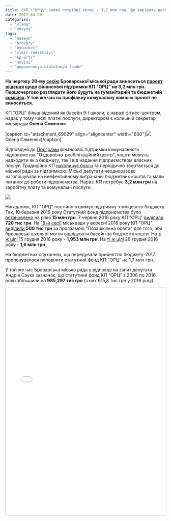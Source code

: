 ```yaml
---
title: "КП \"ОРЦ\" знову потрібні гроші - 3,2 млн грн. Що вирішать депутати?"
date: 2017-04-20
categories: 
  - "vlada"
  - "novyny"
tags: 
  - "baseyn"
  - "brovary"
  - "byudzhet"
  - "vibir-redaktsiyi"
  - "kp-orts"
  - "novini"
  - "popovnennya-statutnogo-fondu"
---
```


**На чергову 28-му [сесію](https://mpz.brovary.org/anons-11-travnya-u-brovarah-vidbudetsya-28-ma-chergova-sesiya-miskrady/) Броварської міської ради виноситься [проект рішення](http://brovary-rada.gov.ua/documents/27020.html) щодо фінансової підтримки КП "ОРЦ" на 3,2 млн грн. Першочергово розглядати його будуть на гуманітарній та бюджетній [комісіях](https://mpz.brovary.org/anons-oprylyudneno-grafik-zasidan-postijnyh-deputatskyh-komisij-v-ramkah-28-yi-sesiyi/). У той же час на профільну комунальну комісію проект не виноситься.**

КП "ОРЦ" більш відомий як басейн 9-ї школи, є наразі фітнес-центром, надає у тому числі платні послуги, директором є колишній секретар міськради **Олена Семенюк**.

\[caption id="attachment\_69029" align="aligncenter" width="600"\][![](https://mpz.brovary.org/wp-content/uploads/2017/04/4361.jpg)](https://mpz.brovary.org/wp-content/uploads/2017/04/4361-1024x676.jpg) Олена Семенюк\[/caption\]

Відповідно до [Програми](https://onedrive.live.com/view.aspx?resid=76CC13A1B9E773BD!3747&ithint=file%2cdocx&app=Word&authkey=!AFWooSgsRvFKL20) фінансової підтримки комунального підприємства "Оздоровчо-реабілітаційний центр", кошти можуть надходити як з бюджету, так і від надання підприємством власних послуг. Традиційно КП [накопичує борги](https://mpz.brovary.org/u-basejni-9-oyi-shkoly-taryfy-vdvichi-vyshhi-za-kupavu-bo-kliyentiv-zustrichayut-z-posmishkoyu/) та періодично звертається до міської ради за підтримкою. Міські депутати неодноразово наголошували на неефективному витрачанні бюджетних коштів та мали питання до роботи підприємства. Наразі КП потребує **3,2 млн грн** на заробітну плату та комунальні послуги.

[![](https://mpz.brovary.org/wp-content/uploads/2017/04/koshtorys-ORTS.jpg)](https://mpz.brovary.org/wp-content/uploads/2017/04/koshtorys-ORTS.jpg)

Нагадаємо, КП "ОРЦ" постійно отримує підтримку з місцевого бюджету. Так, 10 березня 2016 року Статутний фонд підприємства було [встановлено](http://brovary-rada.gov.ua/documents/24896.html) на рівні **15 млн грн**. 7 червня 2016 року КП "ОРЦ" [виділили](http://docs.brovary.org/p37200/07.06.2016/207-15-07) **720 тис грн**. На [18-й сесії](https://mpz.brovary.org/18-ta-sesiya-brovarskoyi-miskoyi-rady-rishennya-pryjmaye-sformovana-bilshist-hto-proty/) міськради у вересні 2016 року КП "ОРЦ" [виділили](http://brovary-rada.gov.ua/documents/24467.html) **500 тис грн** за програмою "Позашкільна освіта" для того, аби броварські школярі могли відвідувати басейн за бюджетні кошти. На [ті ж цілі](http://brovary-rada.gov.ua/documents/26383.html) 15 грудня 2016 року - **1,953 млн грн**. На [ті ж цілі](http://brovary-rada.gov.ua/documents/26473.html) 26 грудня 2016 року - **1,6 млн грн**.

На бюджетних слуханнях, що передували прийняттю бюджету-2017, [пропонувалося](https://mpz.brovary.org/vykonkom-tsnap-kupava-z-turbotoyu-pro-kozhnogo-gromadski-formuvannya-skilky-shhe-potribno-groshej/) поповнити статутний фонд КП "ОРЦ" на 1,7 млн грн.

У той же час Броварська міська рада у відповіді на запит депутата Андрія Саука зазначає, що статутний фонд КП "ОРЦ" з 2006 по 2016 роки збільшили на **985,297 тис грн** (з них 615,8 тис грн у 2016 році).

<iframe style="border: 1px solid #CCC; border-width: 1px; margin-bottom: 5px; max-width: 100%;" src="//www.slideshare.net/slideshow/embed_code/key/KK17YcerpVuygC" width="668" height="714" frameborder="0" marginwidth="0" marginheight="0" scrolling="no" allowfullscreen="allowfullscreen"></iframe>
